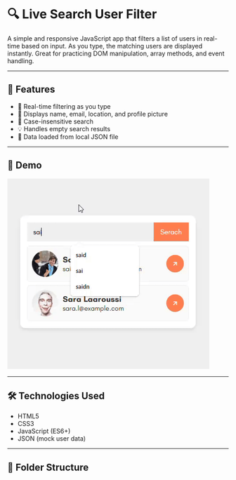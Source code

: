 # 🔍 Live Search User Filter

A simple and responsive JavaScript app that filters a list of users in real-time based on input. As you type, the matching users are displayed instantly. Great for practicing DOM manipulation, array methods, and event handling.

---

## 🚀 Features

- 🔎 Real-time filtering as you type
- 👤 Displays name, email, location, and profile picture
- 🧠 Case-insensitive search
- 💡 Handles empty search results
- 📁 Data loaded from local JSON file

---

## 📸 Demo

![Live Search Demo](preview.gif) <!-- (You can record a short GIF of your app and upload it here) -->

---

## 🛠️ Technologies Used

- HTML5
- CSS3
- JavaScript (ES6+)
- JSON (mock user data)

---

## 📂 Folder Structure

